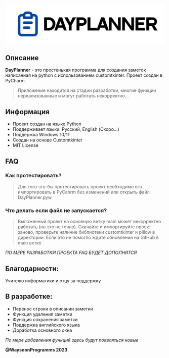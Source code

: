 <p align="center">
  <picture>
    <source media="(prefers-color-scheme: dark)" srcset="./resources/documentation/banner.png">
    <img src="./resources/documentation/banner_light.png">
  </picture>
</p>


## Описание
**DayPlanner** - это простенькая программа для создания заметок написанная на python с использованием customtkinter. Проект создан в PyCharm.


> Приложение находится на стадии разработки, многие функции нереализованные и могут работать некорректно...

## Информация
- Проект создан на языке Python
- Поддерживает языки: Русский, English (Скоро...)
- Поддержка Windows 10/11
- Создан на основе Customtkinter
- MIT License

## FAQ
### Как протестировать?
> Для того что-бы протестировать проект необходимо его импортировать в PyCahrm без изменений или открыть файл DayPlanner.pyw

### Что делать если файл не запускается?
> Выложенный проект на основную ветку main может некорректно работать (но это не точно). Скачайте и импортируйте проект заново, проверьте наличие библиотеки customtkinter и pillow в директории. Если это не помогло ждите обновлений на GitHub в main ветке

*ПО МЕРЕ РАЗРАБОТКИ ПРОЕКТА FAQ БУДЕТ ДОПОЛНЯТСЯ*

## Благодарности:
Учителю информатики и отцу за поддержку

## В разработке:
- Перенос строки в описании заметки
- Функция удаления заметки
- Функция сохранения заметки
- Поддержка английского языка
- Доработка основного окна

*По мере добавления функций здесь будут появляться новые*


**@WaysoonProgramms 2023**
